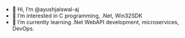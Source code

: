 - 👋 Hi, I’m @ayushjaiswal-aj
- 👀 I’m interested in C programming, .Net, Win32SDK
- 🌱 I’m currently learning .Net WebAPI development, microservices, DevOps.

<!---
ayushjaiswal-aj/ayushjaiswal-aj is a ✨ special ✨ repository because its `README.md` (this file) appears on your GitHub profile.
You can click the Preview link to take a look at your changes.
--->

